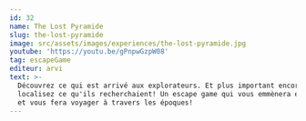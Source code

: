 ```yaml
---
id: 32
name: The Lost Pyramide
slug: the-lost-pyramide
image: src/assets/images/experiences/the-lost-pyramide.jpg
youtube: 'https://youtu.be/gPnpwGzpW08'
tag: escapeGame
editeur: arvi
text: >-
  Découvrez ce qui est arrivé aux explorateurs. Et plus important encore :
  localisez ce qu'ils recherchaient! Un escape game qui vous emmènera en Egypte
  et vous fera voyager à travers les époques!
---
```


